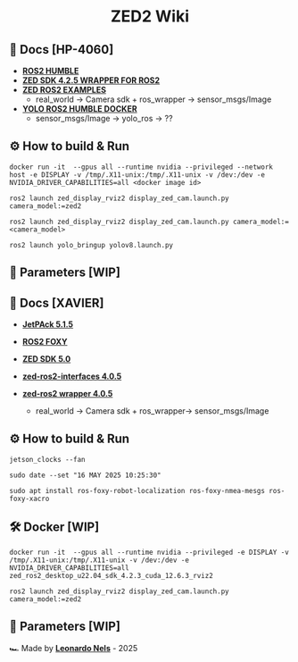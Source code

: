 <div align="center">
    <h1>ZED2 Wiki</h1>
</div>

## :open_file_folder: Docs [HP-4060]
- [**ROS2 HUMBLE**](https://docs.ros.org/en/humble/Installation.html)
- [**ZED SDK 4.2.5 WRAPPER FOR ROS2**](https://github.com/stereolabs/zed-ros2-wrapper)
- [**ZED ROS2 EXAMPLES**](https://github.com/stereolabs/zed-ros2-examples)
    - real_world → Camera sdk + ros_wrapper → sensor_msgs/Image
- [**YOLO ROS2 HUMBLE DOCKER**](https://github.com/mgonzs13/yolo_ros/tree/main?tab=readme-ov-file)
    - sensor_msgs/Image → yolo_ros → ??
  

## :gear: How to build & Run
```commandline
docker run -it  --gpus all --runtime nvidia --privileged --network host -e DISPLAY -v /tmp/.X11-unix:/tmp/.X11-unix -v /dev:/dev -e NVIDIA_DRIVER_CAPABILITIES=all <docker image id>
```
```commandline
ros2 launch zed_display_rviz2 display_zed_cam.launch.py camera_model:=zed2
```
```commandline
ros2 launch zed_display_rviz2 display_zed_cam.launch.py camera_model:=<camera_model>
```
```commandline
ros2 launch yolo_bringup yolov8.launch.py
```

## :abacus: Parameters [WIP]



## :open_file_folder: Docs [XAVIER]
- [**JetPAck 5.1.5**](https://docs.nvidia.com/jetson/archives/jetpack-archived/jetpack-515/release-notes/index.html)
- [**ROS2 FOXY**](https://docs.ros.org/en/foxy/index.html)
- [**ZED SDK 5.0**](https://github.com/leonardonels/cvcs_zed2/edit/main/README.md)
- [**zed-ros2-interfaces 4.0.5**](https://github.com/stereolabs/zed-ros2-interfaces/releases)

- [**zed-ros2 wrapper 4.0.5**](https://github.com/stereolabs/zed-ros2-wrapper/releases)
    - real_world → Camera sdk + ros_wrapper→ sensor_msgs/Image

## :gear: How to build & Run
```commandline
jetson_clocks --fan
```
```commandline
sudo date --set "16 MAY 2025 10:25:30"
```
```commandline
sudo apt install ros-foxy-robot-localization ros-foxy-nmea-mesgs ros-foxy-xacro
```

## :hammer_and_wrench: Docker [WIP]
```commandline
docker run -it  --gpus all --runtime nvidia --privileged -e DISPLAY -v /tmp/.X11-unix:/tmp/.X11-unix -v /dev:/dev -e NVIDIA_DRIVER_CAPABILITIES=all zed_ros2_desktop_u22.04_sdk_4.2.3_cuda_12.6.3_rviz2
```
```commandline
ros2 launch zed_display_rviz2 display_zed_cam.launch.py camera_model:=zed2
```


## :abacus: Parameters [WIP]



🏎️ Made by [**Leonardo Nels**](https://github.com/leonardonels) - 2025
